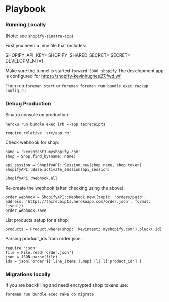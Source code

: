 Playbook
========

### Running Locally

(Note: see `shopify-sinatra-app`)

First you need a .env file that includes:

SHOPIFY_API_KEY=
SHOPIFY_SHARED_SECRET=
SECRET=
DEVELOPMENT=1

Make sure the tunnel is started `forward 5000 shopify`
The development app is configured for https://shopify-kevinhughes27.fwd.wf

Then run `foreman start` or `foreman foreman run bundle exec rackup config.ru`

### Debug Production

Sinatra console on production:

```
heroku run bundle exec irb --app taxreceipts

require_relative 'src/app.rb'
```

Check webhook for shop:

```
name = 'kevintest3.myshopify.com'
shop = Shop.find_by(name: name)

api_session = ShopifyAPI::Session.new(shop.name, shop.token)
ShopifyAPI::Base.activate_session(api_session)

ShopifyAPI::Webhook.all
```


Re-create the webhook (after checking using the above):

```
order_webhook = ShopifyAPI::Webhook.new({topic: 'orders/paid', address: 'https://taxreceipts.herokuapp.com/order.json', format: 'json'})
order_webhook.save
```

List products setup for a shop:

```
products = Product.where(shop: 'kevintest3.myshopify.com').pluck(:id)
```

Parsing product_ids from order json:

```
require 'json'
file = File.read('order.json')
json = JSON.parse(file)
ids = json['order']['line_items'].map{ |l| l['product_id'] }
```

### Migrations locally

If you are backfilling and need encrypted shop tokens use:

```
foreman run bundle exec rake db:migrate
```
